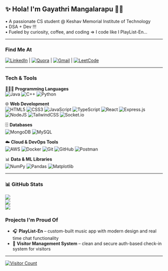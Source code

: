 ## ✨ Hola! I'm Gayathri Mangalarapu 👩‍💻

• A passionate CS student @ Keshav Memorial Institute of Technology<br/>
• DSA + Dev !!!<br/>
• Fueled by curiosity, coffee, and coding => I code like I PlayList-En... 

---

### Find Me At  
[![LinkedIn](https://img.shields.io/badge/LinkedIn-%230077B5.svg?logo=linkedin&logoColor=white)](https://www.linkedin.com/in/gayathri-mangalarapu-b296762b1/) | [![Quora](https://img.shields.io/badge/Quora-%23B92B27.svg?logo=Quora&logoColor=white)](https://www.quora.com/profile/Gayathri-Mangalarapu-1) |  [![Gmail](https://img.shields.io/badge/Email-D14836?logo=gmail&logoColor=white)](mailto:gayathri2609z@gmail.com)  |  [![LeetCode](https://img.shields.io/badge/LeetCode-000000?style=for-the-badge&logo=leetcode&logoColor=orange)](https://leetcode.com/u/gayathri_2609/)


---

### Tech & Tools  

👩🏻‍💻 **Programming Languages**  
![Java](https://img.shields.io/badge/java-%23ED8B00.svg?style=for-the-badge&logo=openjdk&logoColor=white)  ![C++](https://img.shields.io/badge/c++-%2300599C.svg?style=for-the-badge&logo=c%2B%2B&logoColor=white)  ![Python](https://img.shields.io/badge/python-%2314354C.svg?style=for-the-badge&logo=python&logoColor=white)

🌐 **Web Development**  
![HTML5](https://img.shields.io/badge/html5-%23E34F26.svg?style=for-the-badge&logo=html5&logoColor=white)  ![CSS3](https://img.shields.io/badge/css3-%231572B6.svg?style=for-the-badge&logo=css3&logoColor=white)  ![JavaScript](https://img.shields.io/badge/javascript-%23323330.svg?style=for-the-badge&logo=javascript&logoColor=%23F7DF1E)  ![TypeScript](https://img.shields.io/badge/typescript-%23007ACC.svg?style=for-the-badge&logo=typescript&logoColor=white)  ![React](https://img.shields.io/badge/react-%2320232a.svg?style=for-the-badge&logo=react&logoColor=%2361DAFB)  ![Express.js](https://img.shields.io/badge/express.js-%23404d59.svg?style=for-the-badge&logo=express&logoColor=%2361DAFB)  ![NodeJS](https://img.shields.io/badge/node.js-6DA55F?style=for-the-badge&logo=node.js&logoColor=white)  ![TailwindCSS](https://img.shields.io/badge/tailwindcss-%2338B2AC.svg?style=for-the-badge&logo=tailwind-css&logoColor=white)  ![Socket.io](https://img.shields.io/badge/Socket.io-black?style=for-the-badge&logo=socket.io&badgeColor=010101)

🗄️ **Databases**  
![MongoDB](https://img.shields.io/badge/MongoDB-%234ea94b.svg?style=for-the-badge&logo=mongodb&logoColor=white)  ![MySQL](https://img.shields.io/badge/mysql-4479A1.svg?style=for-the-badge&logo=mysql&logoColor=white)

☁️ **Cloud & DevOps Tools**  
![AWS](https://img.shields.io/badge/AWS-%23FF9900.svg?style=for-the-badge&logo=amazon-aws&logoColor=white)  ![Docker](https://img.shields.io/badge/docker-%230db7ed.svg?style=for-the-badge&logo=docker&logoColor=white)  ![Git](https://img.shields.io/badge/git-%23F05033.svg?style=for-the-badge&logo=git&logoColor=white)  ![GitHub](https://img.shields.io/badge/github-%23121011.svg?style=for-the-badge&logo=github&logoColor=white) ![Postman](https://img.shields.io/badge/Postman-FF6C37?style=for-the-badge&logo=postman&logoColor=white)

📊 **Data & ML Libraries**  
![NumPy](https://img.shields.io/badge/numpy-%23013243.svg?style=for-the-badge&logo=numpy&logoColor=white)  ![Pandas](https://img.shields.io/badge/pandas-%23150458.svg?style=for-the-badge&logo=pandas&logoColor=white)  ![Matplotlib](https://img.shields.io/badge/Matplotlib-%23ffffff.svg?style=for-the-badge&logo=Matplotlib&logoColor=black) 



---

### 📊 GitHub Stats  
![](https://github-readme-stats.vercel.app/api?username=Gaya3-m&theme=dark&hide_border=false&include_all_commits=false&count_private=false)<br/>
![](https://nirzak-streak-stats.vercel.app/?user=Gaya3-m&theme=dark&hide_border=false)<br/>
![](https://github-readme-stats.vercel.app/api/top-langs/?username=Gaya3-m&theme=dark&hide_border=false&include_all_commits=false&count_private=false&layout=compact)

### Projects I'm Proud Of  
- 🎧 **PlayList-En** – custom-built music app with modern design and real time chat functionality 
- 🧾 **Visitor Management System** – clean and secure auth-based check-in system for visitors

---
[![Visitor Count](https://visitcount.itsvg.in/api?id=Gaya3-m&icon=0&color=1)](https://visitcount.itsvg.in)


